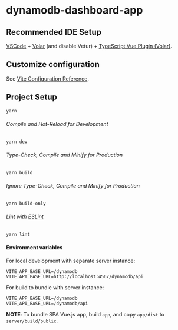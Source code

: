 # dynamodb-dashboard-app
## Recommended IDE Setup

[VSCode](https://code.visualstudio.com/) + [Volar](https://marketplace.visualstudio.com/items?itemName=Vue.volar) (and disable Vetur) + [TypeScript Vue Plugin (Volar)](https://marketplace.visualstudio.com/items?itemName=Vue.vscode-typescript-vue-plugin).

## Customize configuration

See [Vite Configuration Reference](https://vitejs.dev/config/).

## Project Setup

```sh
yarn
```

###### Compile and Hot-Reload for Development

```sh
yarn dev
```

###### Type-Check, Compile and Minify for Production

```sh
yarn build
```

###### Ignore Type-Check, Compile and Minify for Production

```sh
yarn build-only
```

###### Lint with [ESLint](https://eslint.org/)

```sh
yarn lint
```

#### Environment variables
For local development with separate server instance:
```shell
VITE_APP_BASE_URL=/dynamodb
VITE_API_BASE_URL=http://localhost:4567/dynamodb/api
```

For build to bundle with server instance:
```shell
VITE_APP_BASE_URL=/dynamodb
VITE_API_BASE_URL=/dynamodb/api
```

**NOTE**: To bundle SPA Vue.js app, build `app`, and copy `app/dist` to `server/build/public`.

